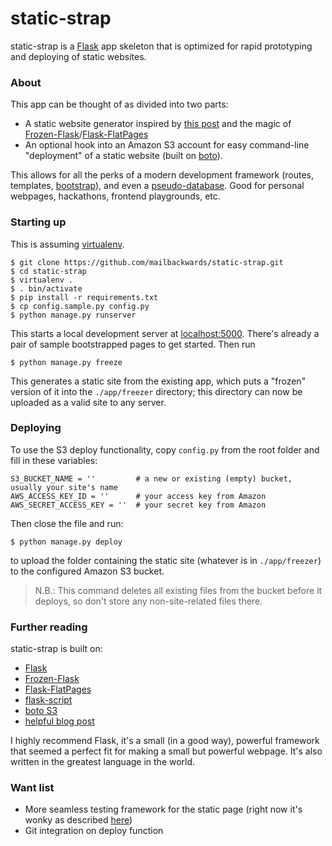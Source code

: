 static-strap
======================

static-strap is a [Flask](http://flask.pocoo.org/) app skeleton that is optimized for rapid prototyping and deploying of static websites.

### About

This app can be thought of as divided into two parts:

- A static website generator inspired by [this post](https://nicolas.perriault.net/code/2012/dead-easy-yet-powerful-static-website-generator-with-flask/) and the magic of [Frozen-Flask](https://github.com/SimonSapin/Frozen-Flask)/[Flask-FlatPages](https://github.com/SimonSapin/Flask-FlatPages)
- An optional hook into an Amazon S3 account for easy command-line "deployment" of a static website (built on [boto](https://github.com/boto/boto)).

This allows for all the perks of a modern development framework (routes, templates, [bootstrap](https://github.com/twbs/bootstrap)), and even a [pseudo-database](http://pythonhosted.org/Flask-FlatPages/). Good for personal webpages, hackathons, frontend playgrounds, etc.

### Starting up

This is assuming [virtualenv](https://pypi.python.org/pypi/virtualenv).

	$ git clone https://github.com/mailbackwards/static-strap.git
	$ cd static-strap
	$ virtualenv .
	$ . bin/activate
	$ pip install -r requirements.txt
	$ cp config.sample.py config.py
	$ python manage.py runserver

This starts a local development server at [localhost:5000](http://127.0.0.1:5000). There's already a pair of sample bootstrapped pages to get started. Then run

	$ python manage.py freeze

This generates a static site from the existing app, which puts a "frozen" version of it into the `./app/freezer` directory; this directory can now be uploaded as a valid site to any server.

### Deploying

To use the S3 deploy functionality, copy `config.py` from the root folder and fill in these variables:

	S3_BUCKET_NAME = ''         # a new or existing (empty) bucket, usually your site's name
	AWS_ACCESS_KEY_ID = ''      # your access key from Amazon
	AWS_SECRET_ACCESS_KEY = ''  # your secret key from Amazon

Then close the file and run:

	$ python manage.py deploy

to upload the folder containing the static site (whatever is in `./app/freezer`) to the configured Amazon S3 bucket.

> N.B.: This command deletes all existing files from the bucket before it deploys, so don't store any non-site-related files there.

### Further reading

static-strap is built on:

- [Flask](http://flask.pocoo.org/docs/)
- [Frozen-Flask](http://pythonhosted.org/Frozen-Flask/)
- [Flask-FlatPages](http://pythonhosted.org/Flask-FlatPages/)
- [flask-script](http://flask-script.readthedocs.org/en/latest/)
- [boto S3](http://boto.readthedocs.org/en/latest/s3_tut.html)
- [helpful blog post](https://nicolas.perriault.net/code/2012/dead-easy-yet-powerful-static-website-generator-with-flask/)

I highly recommend Flask, it's a small (in a good way), powerful framework that seemed a perfect fit for making a small but powerful webpage. It's also written in the greatest language in the world.

### Want list

- More seamless testing framework for the static page (right now it's wonky as described [here](http://pythonhosted.org/Frozen-Flask/#testing-url-generators))
- Git integration on deploy function